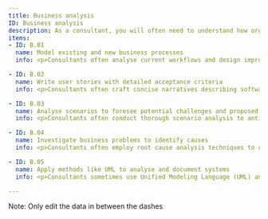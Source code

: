```yaml
---
title: Business analysis
ID: Business analysis
description: As a consultant, you will often need to understand how organisations work, and propose and document improvements.
items:
- ID: B.01
  name: Model existing and new business processes
  info: <p>Consultants often analyse current workflows and design improved processes to enhance efficiency.</p><p>They create visual representations of business operations, identifying bottlenecks and opportunities for optimisation.</p><p>This involves mapping out steps, roles, and information flows to streamline operations and align them with organisational goals.</p>

- ID: B.02
  name: Write user stories with detailed acceptance criteria
  info: <p>Consultants often craft concise narratives describing software features from an end-user perspective.</p><p>These user stories include specific acceptance criteria that define when a feature is complete and functioning correctly.</p><p>This approach helps development teams understand requirements and ensures that the final product meets client expectations.</p>

- ID: B.03
  name: Analyse scenarios to foresee potential challenges and proposed solutions
  info: <p>Consultants often conduct thorough scenario analysis to anticipate possible obstacles in project implementation or business strategies.</p><p>They evaluate various "what-if" situations, assess risks, and develop contingency plans.</p><p>This proactive approach helps clients prepare for potential issues and make informed decisions to mitigate risks.</p>

- ID: B.04
  name: Investigate business problems to identify causes
  info: <p>Consultants often employ root cause analysis techniques to uncover the underlying factors contributing to business issues.</p><p>They gather data, conduct interviews, and use analytical tools to pinpoint the source of problems. This deep dive helps clients address core issues rather than just treating symptoms.</p>

- ID: B.05
  name: Apply methods like UML to analyse and document systems
  info: <p>Consultants sometimes use Unified Modeling Language (UML) and similar tools to visually represent complex systems and software architectures.</p><p>They create diagrams that illustrate system components, interactions, and processes.</p><p>This documentation aids in understanding, designing, and communicating system structures to stakeholders and development teams.</p>

---
```

Note: Only edit the data in between the dashes
